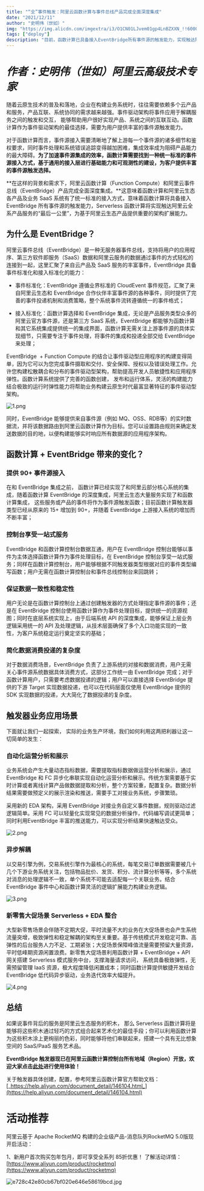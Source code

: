 ```yaml
---
title: "“全”事件触发：阿里云函数计算与事件总线产品完成全面深度集成"
date: "2021/12/11"
author: "史明伟（世如）"
img: "https://img.alicdn.com/imgextra/i3/O1CN01LJvem01gp4LnBZXXN_!!6000000004190-0-tps-685-383.jpg"
tags: ["deploy"]
description: "目前，函数计算已具备接入EventBridge所有事件源的触发能力，实现触达阿里云全系产品服务的“最后一公里”。"
---
```

# _作者：史明伟（世如）阿里云高级技术专家_

随着云原生技术的普及和落地，企业在构建业务系统时，往往需要依赖多个云产品和服务，产品互联、系统协同的需求越来越强。事件驱动架构将事件应用于解耦服务之间的触发和交互， 能够帮助用户很好实现产品、系统之间的互联互动。函数计算作为事件驱动架构的最佳选择，需要为用户提供丰富的事件源触发能力。

对于函数计算而言，事件源接入需要清晰地了解上游每一个事件源的诸多细节和鉴权要求，同时事件处理和系统错误追踪变得越加困难，集成效率成为阻碍产品能力的最大障碍。**为了加速事件源集成的效率，函数计算需要找到一种统一标准的事件源接入方式，基于通用的接入层进行基础能力和可观测性的建设，为客户提供丰富的事件源触发选择。**

**在这样的背景和需求下，阿里云函数计算（Function Compute）和阿里云事件总线（EventBridge）产品完成全面深度集成。**这意味着函数计算和阿里云生态各产品及业务 SaaS 系统有了统一标准的接入方式，意味着函数计算将具备接入 EventBridge 所有事件源的触发能力，Serverless 函数计算将实现触达阿里云全系产品服务的“最后一公里”，为基于阿里云生态产品提供重要的架构扩展能力。

## 为什么是 EventBridge？

阿里云事件总线（EventBridge）是一种无服务器事件总线，支持将用户的应用程序、第三方软件即服务（SaaS）数据和阿里云服务的数据通过事件的方式轻松的连接到一起，这里汇聚了来自云产品及 SaaS 服务的丰富事件，EventBridge 具备事件标准化和接入标准化的能力：

- 事件标准化：EventBridge 遵循业界标准的 CloudEvent 事件规范，汇聚了来自阿里云生态和 EventBridge 合作伙伴丰富事件源的各种事件，同时提供了完善的事件投递机制和消费策略，整个系统事件流转遵循统一的事件格式；

- 接入标准化：函数计算选择和 EventBridge 集成，无论是产品服务类型众多的阿里云官方事件源，还是第三方 SaaS 系统，EventBridge 都能够为函数计算和其它系统集成提供统一的集成界面，函数计算无需关注上游事件源的具体实现细节，只需要专注于事件处理，将事件的集成和投递全部交给 EventBridge 来处理；

EventBridge  + Function Compute 的结合让事件驱动型应用程序的构建变得简单，因为它可以为您完成事件摄取和交付、安全保障、授权以及错误处理工作。允许您构建松散耦合和分布的事件驱动型架构，帮助提高开发人员敏捷性和应用程序弹性。函数计算系统提供了完善的函数创建， 发布和运行体系，灵活的构建能力结合极致的运行时弹性能力将帮助业务构建云原生时代最富显著特征的事件驱动型架构。
<!-- ![image.gif](https://intranetproxy.alipay.com/skylark/lark/0/2023/gif/59356401/1680489430222-c6dce613-fa31-4344-a860-1966def27d85.gif#clientId=u6d65494b-96a0-4&height=1&id=QpXMi&name=image.gif&originHeight=1&originWidth=1&originalType=binary&ratio=1&rotation=0&showTitle=false&status=done&style=none&taskId=uf437c26f-bb6c-48b9-a41c-18b580f8dbb&title=&width=1) -->
![1.png](https://img.alicdn.com/imgextra/i1/O1CN01AlsLN8272W86Kdskf_!!6000000007739-49-tps-1080-604.webp)

同时，EventBridge 能够提供来自事件源（例如 MQ、OSS、RDB等）的实时数据流，并将该数据路由到阿里云函数计算作为目标。您可以设置路由规则来确定发送数据的目的地，以便构建能够实时响应所有数据源的应用程序架构。

## 函数计算 + EventBridge 带来的变化？

### 提供 90+ 事件源接入

在和 EventBridge 集成之前， 函数计算已经实现了和阿里云部分核心系统的集成，随着函数计算 EventBridge 的深度集成，阿里云生态大量服务实现了和函数计算集成， 这些服务或产品的事件将作为事件源触发函数；目前函数计算触发器类型已经从原来的 15+ 增加到 90+，并随着 EventBridge 上游接入系统的增加而不断丰富；

### 控制台享受一站式服务

EventBridge 和函数计算控制台数据互通，用户在 EventBridge 控制台能够以事件为主体选择函数计算作为事件处理目标，在 EventBridge 控制台享受一站式服务；同样在函数计算控制台，用户能够根据不同触发器类型根据对应的事件类型编写函数；用户无需在函数计算控制台和事件总线控制台来回跳转；

### 保证数据一致性和稳定性

用户无论是在函数计算控制台上通过创建触发器的方式处理指定事件源的事件；还是在 EventBridge 控制台使用函数计算作为事件处理目标，提供统一的资源视图；同时在底层系统实现上，由于后端系统 API 的深度集成，能够保证上层业务逻辑采用统一的 API 及处理逻辑，从技术层面确保了多个入口功能实现的一致性，为客户系统稳定运行奠定坚实的基础； 

### 简化数据消费投递的复杂度

对于数据消费场景，EventBridge 负责了上游系统的对接和数据消费，用户无需关心事件源系统数据具体消费方式，这部分工作统一由 EventBridge 完成；对于函数计算用户，只需要考虑数据投递的逻辑；用户可以直接选择 EventBridge 提供的下游 Target 实现数据投递，也可以在代码层面仅使用 EventBridge 提供的 SDK 实现数据的投递，大大简化了数据投递的复杂度。

## 触发器业务应用场景

下面就让我们一起探索， 实际的业务生产环境，我们如何利用这两把利器让这一切简单的发生：

### 自动化运营分析和展示

业务系统会产生大量动态指标数据，需要提取指标数据做运营分析和展示，通过 EventBridge 和 FC 异步化串联实现自动化运营分析和展示。传统方案需要基于实时计算或者离线计算产品做数据提取和分析，整个方案较重，配置复杂。数据分析结果需要做预定义的展示渲染和推送，需要手工对接业务系统，步骤繁琐。

采用新的 EDA 架构，采用 EventBridge 对接业务自定义事件数据，规则驱动过滤逻辑简单。采用 FC 可以轻量化实现常见的数据分析操作，代码编写调试更简单；同时利用EventBridge 丰富的推送能力，可以实现分析结果快速触达受众。

![2.png](https://img.alicdn.com/imgextra/i2/O1CN01m215RT2696ClQjkYl_!!6000000007618-49-tps-1080-523.webp)

### 异步解耦

以交易引擎为例，交易系统引擎作为最核心的系统，每笔交易订单数据需要被几十几个下游业务系统关注，包括物品批价、发货、积分、流计算分析等等，多个系统对消息的处理逻辑不一致，单个系统不可能去适配每一个关联业务。结合 EventBridge 事件中心和函数计算灵活的逻辑扩展能力构建业务逻辑。

![3.png](https://img.alicdn.com/imgextra/i4/O1CN01atPtYA1owsA8nkAkS_!!6000000005290-49-tps-1080-526.webp)

### 新零售大促场景 Serverless + EDA 整合

大型新零售场景会伴随不定期大促，平时流量不大的业务在大促场景也会产生系统流量突增，极致弹性和稳定解耦的架构至关重要。基于传统模式开发稳定可靠、高弹性的后台服务人力不足、工期紧张；大促场景保障峰值流量需要预留大量资源，平时低峰期资源闲置浪费。新零售大促场景利用函数计算 + EventBridge + API 网关搭建 Serverless 模式服务中台，支撑海量请求访问， 系统具备极致弹性，无需预留管理 IaaS 资源，极大程度降低闲置成本；同时函数计算提供敏捷开发结合 EventBridge 低代码异步驱动，业务迭代效率大幅提升。

![4.png](https://img.alicdn.com/imgextra/i3/O1CN01EW7GQO2A7VI2ZRFYp_!!6000000008156-49-tps-1080-545.webp)
<!-- ![image.gif](https://intranetproxy.alipay.com/skylark/lark/0/2023/gif/59356401/1680489432467-f4bcacbb-fcc0-41c0-88cc-3deb9238ea46.gif#clientId=u6d65494b-96a0-4&height=1&id=EAXFB&name=image.gif&originHeight=1&originWidth=1&originalType=binary&ratio=1&rotation=0&showTitle=false&status=done&style=none&taskId=u292a9460-437a-4432-856b-cc3c20b5d5f&title=&width=1) -->
## 总结

如果说事件背后的服务是阿里云生态服务的积木， 那么 Serverless 函数计算将是能够将这些积木通过轻巧的方式组合起来艺术化的最佳手段；你可以利用函数计算为这些积木涂上更绚丽的色彩，同时能够将他们串联起来，搭建一个具有无比想象空间的 SaaS/PaaS 服务艺术品。

**EventBridge 触发器现已在阿里云函数计算控制台所有地域（Region）开放，欢迎大家点击**[**此处**](https://www.aliyun.com/product/fc)**进行使用体验！**

关于触发器具体创建，配置，参考阿里云函数计算官方帮助文档：[_https://help.aliyun.com/document_detail/146104.html_](https://help.aliyun.com/document_detail/146104.html)

# 活动推荐

阿里云基于 Apache RocketMQ 构建的企业级产品-消息队列RocketMQ 5.0版现开启活动：

1、新用户首次购买包年包月，即可享受全系列 85折优惠！ 了解活动详情：[https://www.aliyun.com/product/rocketmq](https://www.aliyun.com/product/rocketmq)

![e728c42e80cb67bf020e646e58619bcd.jpg](https://img.alicdn.com/imgextra/i4/O1CN01Xi1rcu1DM6aIC7ypz_!!6000000000201-0-tps-1920-675.jpg)